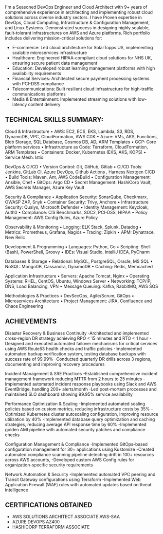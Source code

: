 I'm a Seasoned DevOps Engineer and Cloud Architect with 9+ years of comprehensive experience in architecting and implementing robust cloud solutions across diverse industry sectors. 
I have Proven expertise in DevOps, Cloud Computing, Infrastructure & Configuration Management, and Linux Systems. Demonstrated success in designing highly scalable, fault-tolerant infrastructures on AWS and Azure platforms. Rich portfolio includes delivering mission-critical solutions for:

+ E-commerce: Led cloud architecture for SolarTopps US, implementing scalable microservices infrastructure
+ Healthcare: Engineered HIPAA-compliant cloud solutions for NHS UK, ensuring secure patient data management
+ Education: Developed robust learning management platforms with high availability requirements
+ Financial Services: Architected secure payment processing systems with PCI-DSS compliance
+ Telecommunications: Built resilient cloud infrastructure for high-traffic communications platforms
+ Media & Entertainment: Implemented streaming solutions with low-latency content delivery

TECHNICAL SKILLS SUMMARY:
------------------------
Cloud & Infrastructure
• AWS: EC2, ECS, EKS, Lambda, S3, RDS, DynamoDB, VPC, CloudFormation, AWS CDK
• Azure: VMs, AKS, Functions, Blob Storage, SQL Database, Cosmos DB, AD, ARM Templates
• GCP: Core platform services
• Infrastructure as Code: Terraform, CloudFormation, ARM Templates
• Containers: Docker, Kubernetes (EKS, AKS, KOPS)
• Service Mesh: Istio

DevOps & CI/CD
• Version Control: Git, GitHub, Gitlab
• CI/CD Tools: Jenkins, GitLab CI, Azure DevOps, Github Actions , Harness Nextgen CICD
• Build Tools: Maven, Ant, AWS CodeBuild
• Configuration Management: Ansible, Chef
• GitOps: Argo CD
• Secret Management: HashiCorp Vault, AWS Secrets Manager, Azure Key Vault

Security & Compliance
• Application Security: SonarQube, Checkmarx, OWASP ZAP, Snyk
• Container Security: Trivy, Anchore
• Infrastructure Security: Qualys, Microsoft Defender
• Identity Management: Keycloak, Auth0
• Compliance: CIS Benchmarks, SOC2, PCI-DSS, HIPAA
• Policy Management: AWS Config Rules, Azure Policy

Observability & Monitoring
• Logging: ELK Stack, Splunk, Datadog
• Metrics: Prometheus, Grafana, Nagios
• Tracing: Zipkin
• APM: Dynatrace, New Relic

Development & Programming
• Languages: Python, Go
• Scripting: Shell (Bash), PowerShell, Groovy
• IDEs: Visual Studio, IntelliJ IDEA, PyCharm

Databases & Storage
• Relational: MySQL, PostgreSQL, Oracle, MS SQL
• NoSQL: MongoDB, Cassandra, DynamoDB
• Caching: Redis, Memcached

Application Infrastructure
• Servers: Apache Tomcat, Nginx
• Operating Systems: RHEL, CentOS, Ubuntu, Windows Server
• Networking: TCP/IP, DNS, Load Balancing, VPN
• Message Queuing: Kafka, RabbitMQ, AWS SQS

Methodologies & Practices
• DevSecOps, Agile/Scrum, GitOps
• Microservices Architecture
• Project Management: JIRA, Confluence and Chaos Engineering

ACHIEVEMENTS
------------
Disaster Recovery & Business Continuity
-Architected and implemented cross-region DR strategy achieving RPO < 15 minutes and RTO < 1 hour
-Designed and executed automated failover mechanisms for critical services using AWS Route53 health checks and traffic policies
-Implemented automated backup verification system, testing database backups with success rate of 99.99%
-Conducted quarterly DR drills across 3 regions, documenting and improving recovery procedures

Incident Management & SRE Practices
-Established comprehensive incident management framework reducing MTTR from 2 hours to 25 minutes
-Implemented automated incident response playbooks using Slack and AWS EventBridge, handling 200+ alerts/month
-Led post-mortem processes and maintained SLO dashboard showing 99.95% service availability

Performance Optimization & Scaling
-Implemented automated scaling policies based on custom metrics, reducing infrastructure costs by 35%
-Optimized Kubernetes cluster autoscaling configuration, improving resource utilization by 40%
-Implemented database query optimization and caching strategies, reducing average API response time by 60%
-Implemented golden AMI pipeline with automated security patches and compliance checks

Configuration Management & Compliance
-Implemented GitOps-based configuration management for 30+ applications using Kustomize
-Created automated compliance scanning pipeline detecting drift in 100+ resources across AWS accounts,
-Developed custom AWS Config rules for organization-specific security requirements

Network Automation & Security
-Implemented automated VPC peering and Transit Gateway configurations using Terraform
-Implemented Web Application Firewall (WAF) rules with automated updates based on threat intelligence

CERTIFICATIONS OBTAINED
-----------------------
* AWS SOLUTIONS ARCHITECT ASSOCIATE AWS-SAA
* AZURE DEVOPS AZ400
* HASHICORP TERRAFORM ASSOCIATE 
